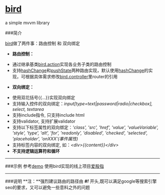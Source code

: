 <a href="../../" target="_blank">bird</a>
====

a simple mvvm library

###简介


<a href="../../" target="_blank">bird</a>做了两件事：路由控制 和 双向绑定


- **路由控制：** 
 * 通过继承基类<a href="src/lib/bird/mvvm/bird.action.js" target="_blank">bird.action</a>实现各业务子类的路由控制
 * 支持<a href="src/lib/bird/mvvm/bird.router.hashchange.js" target="_blank">hashChange</a>和<a href="src/lib/bird/mvvm/bird.router.pushstate.js" target="_blank">pushState</a>两种路由实现，默认使用<a href="src/lib/bird/mvvm/bird.router.hashchange.js" target="_blank">hashChange</a>的实现，可根据具体需求修改<a href="src/lib/bird/mvvm/bird.controller.js" target="_blank">bird.controller</a>里router的引用

- **双向绑定：** 
 * 使用双花括号{{...}}实现双向绑定
 * 支持输入控件的双向绑定：<i>input[type=text|password|radio|checkbox], select, textarea</i>
 * 支持include指令, 只支持include html
 * 支持validator, 支持扩展validator
 * 支持以下标签属性的双向绑定：<i>'class', 'src', 'href', 'value', 'valueVariable', 'style', 'type', 'alt', 'for', 'readonly', 'disabled', 'checked', 'selected', 'placeholder', 'onXXX'(事件属性)</i>
 * 支持标签内容的双向绑定, 如：<i>&lt;div&gt;{{content}}&lt;/div&gt;</i>
 * **不支持逻辑运算符和循环**

----
###示例
  参考<a href="https://github.com/iamweilee/bird-demo.git" target="_blank">demo</a>
  使用bird实现的线上项目<a href="http://www.iguzhi.cn" target="_blank">爱股指</a>
  	
  	
----
###说明
**注：**强烈建议路由的路径由 **<i>#!</i>** 开头,既可以满足google等搜索引擎seo的要求，又可以避免一些意料之外的问题
